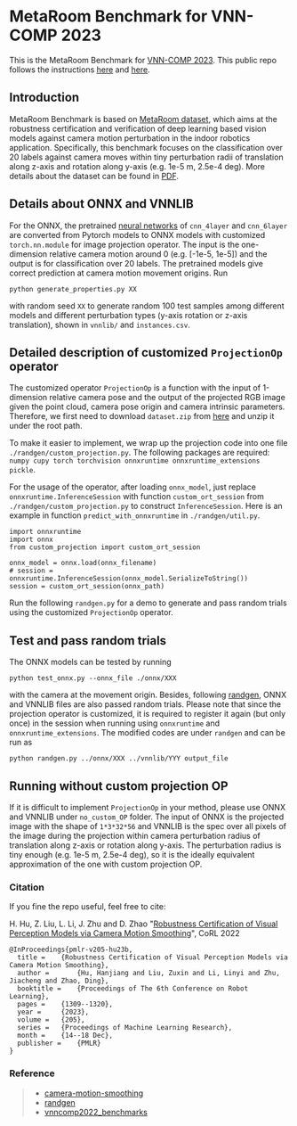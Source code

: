 # MetaRoom Benchmark for VNN-COMP 2023
This is the MetaRoom Benchmark for [VNN-COMP 2023](https://sites.google.com/view/vnn2023). This public repo follows the instructions [here](https://github.com/stanleybak/vnncomp2023/issues/2) and [here](https://vnncomp.christopher-brix.de/benchmark/details).

## Introduction
MetaRoom Benchmark is based on [MetaRoom dataset](https://sites.google.com/view/metaroom-dataset/home), which aims at the robustness certification and verification of deep learning based vision models against camera motion perturbation in the indoor robotics application. Specifically, this benchmark focuses on the classification over 20 labels against camera moves within tiny perturbation radii of  translation along z-axis and rotation along y-axis (e.g. 1e-5 m, 2.5e-4 deg). More details about the dataset can be found in [PDF](https://proceedings.mlr.press/v205/hu23b.html). 

## Details about ONNX and VNNLIB
For the ONNX, the pretrained [neural networks](https://github.com/Verified-Intelligence/auto_LiRPA/blob/master/examples/vision/models/feedforward.py) of `cnn_4layer` and `cnn_6layer` are converted from Pytorch models to ONNX models with customized `torch.nn.module` for image projection operator. The input is the one-dimension relative camera motion around 0 (e.g. [-1e-5, 1e-5]) and the output is for classification over 20 labels. The pretrained models give correct prediction at camera motion movement origins. Run 

``python generate_properties.py XX``

with random seed `XX` to generate random 100 test samples among different models and different perturbation types (y-axis rotation or z-axis translation), shown in `vnnlib/` and `instances.csv`.

## Detailed description of customized ``ProjectionOp`` operator
The customized operator ``ProjectionOp`` is a function with the input of 1-dimension relative camera pose and the output of the projected RGB image given the point cloud, camera pose origin and camera intrinsic parameters. Therefore, we first need to download `dataset.zip` from [here](https://drive.google.com/file/d/1uiuAymh1E4QYAfA_VSblK_iUCxpCB5Dk/view?usp=sharing) and unzip it under the root path. 

To make it easier to implement, we wrap up the projection code into one file ``./randgen/custom_projection.py``. The following packages are required: ``numpy cupy torch torchvision onnxruntime onnxruntime_extensions pickle``.

For the usage of the operator, after loading ``onnx_model``,  just replace `onnxruntime.InferenceSession` with function `custom_ort_session` from ``./randgen/custom_projection.py`` to construct `InferenceSession`. Here is an example in function ``predict_with_onnxruntime`` in ``./randgen/util.py``.
```
import onnxruntime
import onnx
from custom_projection import custom_ort_session

onnx_model = onnx.load(onnx_filename)
# session = onnxruntime.InferenceSession(onnx_model.SerializeToString())
session = custom_ort_session(onnx_path)
```
Run the following `randgen.py` for a demo to generate and pass random trials using the customized `ProjectionOp` operator.

## Test and pass random trials 
The ONNX models can be tested by running 

``python test_onnx.py --onnx_file ./onnx/XXX``

with the camera at the movement origin. Besides, following [randgen](https://github.com/stanleybak/simple_adversarial_generator.git), ONNX and VNNLIB files are also passed random trials. Please note that since the projection operator is customized, it is required to register it again (but only once) in the session when running using `onnxruntime` and `onnxruntime_extensions`. The modified codes are under `randgen` and can be run as 

``python randgen.py ../onnx/XXX ../vnnlib/YYY output_file``

## Running without custom projection OP
If it is difficult to implement ``ProjectionOp`` in your method, please use ONNX and VNNLIB under `no_custom_OP` folder. The input of ONNX is the projected image with the shape of `1*3*32*56` and VNNLIB is the spec over all pixels of the image during the projection within camera perturbation radius of translation along z-axis or rotation along y-axis. The perturbation radius is tiny enough (e.g. 1e-5 m, 2.5e-4 deg),  so it is the ideally equivalent approximation of the one with custom projection OP. 

### Citation
If you fine the repo useful, feel free to cite:

H. Hu, Z. Liu, L. Li, J. Zhu and D. Zhao "[Robustness Certification of Visual Perception Models via Camera Motion Smoothing](https://proceedings.mlr.press/v205/hu23b.html)", CoRL 2022
```
@InProceedings{pmlr-v205-hu23b,
  title = 	 {Robustness Certification of Visual Perception Models via Camera Motion Smoothing},
  author =       {Hu, Hanjiang and Liu, Zuxin and Li, Linyi and Zhu, Jiacheng and Zhao, Ding},
  booktitle = 	 {Proceedings of The 6th Conference on Robot Learning},
  pages = 	 {1309--1320},
  year = 	 {2023},
  volume = 	 {205},
  series = 	 {Proceedings of Machine Learning Research},
  month = 	 {14--18 Dec},
  publisher =    {PMLR}
}
```

### Reference
> - [camera-motion-smoothing](https://github.com/HanjiangHu/camera-motion-smoothing)
> - [randgen](https://github.com/stanleybak/simple_adversarial_generator)
> - [vnncomp2022_benchmarks](https://github.com/ChristopherBrix/vnncomp2022_benchmarks)


